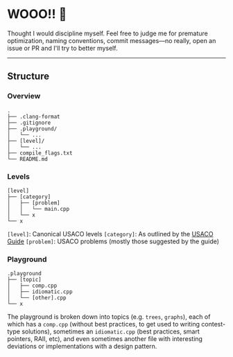 # WOOO!! 🎉

Thought I would discipline myself. Feel free to judge me for premature optimization, naming conventions, commit messages—no really, open an issue or PR and I'll try to better myself.

---

## Structure


### Overview
```
.
├── .clang-format
├── .gitignore
├── .playground/
│   └── ...
├── [level]/
│   └── ...
├── compile_flags.txt
└── README.md
```

### Levels
```
[level]
├── [category]
│   ├── [problem]
│   │   └── main.cpp
│   └── x
└── x
```

`[level]`: Canonical USACO levels
`[category]`: As outlined by the [USACO Guide](https://usaco.guide)
`[problem]`: USACO problems (mostly those suggested by the guide)

### Playground
```
.playground
├── [topic]
│   ├── comp.cpp
│   ├── idiomatic.cpp
│   └── [other].cpp
└── x
```

The playground is broken down into topics (e.g. `trees`, `graphs`), each of which has a `comp.cpp` (without best practices, to get used to writing contest-type solutions), sometimes an `idiomatic.cpp` (best practices, smart pointers, RAII, etc), and even sometimes another file with interesting deviations or implementations with a design pattern.
